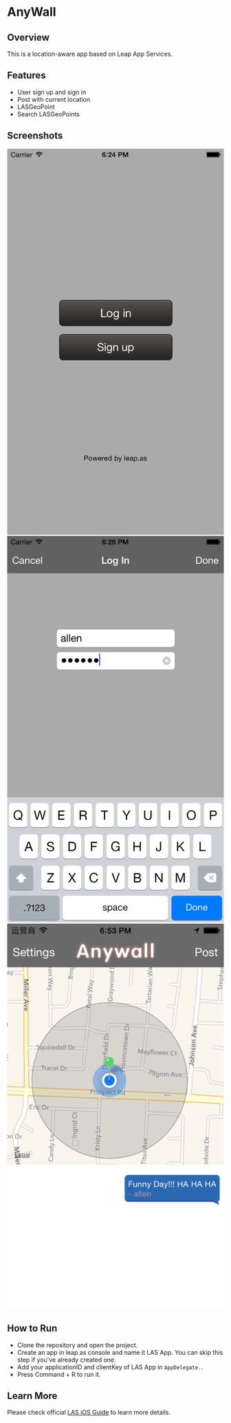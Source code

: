# AnyWall

## Overview

This is a location-aware app based on Leap App Services.

## Features

- User sign up and sign in
- Post with current location
- LASGeoPoint
- Search LASGeoPoints

## Screenshots

![](docs/images/1.png)
![](docs/images/2.png)
![](docs/images/3.png)

## How to Run

- Clone the repository and open the project.
- Create an app in leap.as console and name it LAS App. You can skip this step if you've already created one.
- Add your applicationID and clientKey of LAS App in `AppDelegate.`.
- Press Command + R to run it.

## Learn More

Please check official [LAS iOS Guide](https://leap.as/docs/cloudData/ios.html#GeoPoints) to learn more details.
